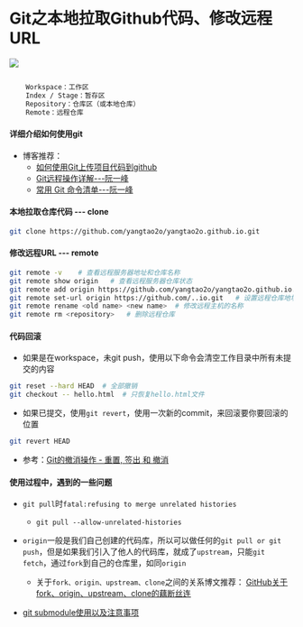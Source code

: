# Git之本地拉取Github代码、修改远程URL

![](https://timgsa.baidu.com/timg?image&quality=80&size=b9999_10000&sec=1533488265900&di=91f78407d4ffda11e55202ceafda93c4&imgtype=jpg&src=http%3A%2F%2Fimg3.imgtn.bdimg.com%2Fit%2Fu%3D2417199588%2C1851489715%26fm%3D214%26gp%3D0.jpg)


```bash

    Workspace：工作区
    Index / Stage：暂存区
    Repository：仓库区（或本地仓库）
    Remote：远程仓库

```
#### 详细介绍如何使用git
* 博客推荐：
    * [如何使用Git上传项目代码到github](https://juejin.im/entry/5b66e89951882563522b78ae/) 
    * [Git远程操作详解---阮一峰](https://juejin.im/entry/5b66ec5c51882536e875be76/)
    * [常用 Git 命令清单---阮一峰](https://juejin.im/entry/5667d39d00b0ee7fa8c9f99f)
    
#### 本地拉取仓库代码 --- clone

```bash
git clone https://github.com/yangtao2o/yangtao2o.github.io.git
```

#### 修改远程URL --- remote

```bash
git remote -v    # 查看远程服务器地址和仓库名称
git remote show origin   # 查看远程服务器仓库状态
git remote add origin https://github.com/yangtao2o/yangtao2o.github.io.git  # 添加远程仓库地址
git remote set-url origin https://github.com/..io.git   # 设置远程仓库地址(用于修改远程仓库地址)
git remote rename <old name> <new name>  # 修改远程主机的名称
git remote rm <repository>   # 删除远程仓库
```

#### 代码回滚
* 如果是在workspace，未git push，使用以下命令会清空工作目录中所有未提交的内容
```bash
git reset --hard HEAD  # 全部撤销
git checkout -- hello.html  # 只恢复hello.html文件
```
* 如果已提交，使用`git revert`，使用一次新的commit，来回滚要你要回滚的位置
```bash
git revert HEAD
```

* 参考：[Git的撤消操作 - 重置, 签出 和 撤消](https://juejin.im/entry/5b6707f25188251ac22b6f0f/)
#### 使用过程中，遇到的一些问题
* `git pull`时`fatal:refusing to merge unrelated histories`
    * `git pull --allow-unrelated-histories`
    
* `origin`一般是我们自己创建的代码库，所以可以做任何的`git pull or git push`，但是如果我们引入了他人的代码库，就成了`upstream`，只能`git fetch`，通过`fork`到自己的仓库里，如同`origin`
    * 关于`fork、origin、upstream、clone`之间的关系博文推荐： [GitHub关于fork、origin、upstream、clone的藕断丝连](https://juejin.im/entry/5b66f8d5f265da0f574e0884/)

* [git submodule使用以及注意事项](https://juejin.im/entry/5b66ea75e51d45195312a173/)
